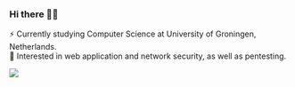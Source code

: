 ### Hi there 👋😄

<!--
**joswha/joswha** is a ✨ _special_ ✨ repository because its `README.md` (this file) appears on your GitHub profile.

Here are some ideas to get you started:

- 🔭 I’m currently working on ...
- 🌱 I’m currently learning ...
- 👯 I’m looking to collaborate on ...
- 🤔 I’m looking for help with ...
- 💬 Ask me about ...
- 📫 How to reach me: ...
- 😄 Pronouns: ...
- ⚡ Fun fact: ...
-->

⚡ Currently studying Computer Science at University of Groningen, Netherlands. </br>
👹 Interested in web application and network security, as well as pentesting.


![](https://github.com/joswha/joswha/blob/master/samurai.gif)

